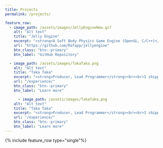 ```yaml
---
title: Projects
permalink: /projects/

feature_row:
  - image_path: /assets/images/JellyEngineNew.gif
    alt: "Alt text"
    title: "Jelly Engine"
    excerpt: "<strong>A Soft Body Physics Game Engine (OpenGL, C/C++)</strong><br><br>As my graduation thesis, I created a Game Engine which specializes in simulating soft body physics from scratch in C/C++. I designed the Engine's architecture so that it could build game projects using CMake, and created its 'Toybox' demo, which showcases different mesh soft bodies with a custom GLSL shader I call 'gummy shader'."
    url: "https://github.com/Rafapp/jellyengine"
    btn_class: "btn--primary"
    btn_label: "GitHub Repository"

  - image_path: /assets/images/TakaTaka.png
    alt: "Alt text"
    title: "Taka Taka"
    excerpt: "<strong>Producer, Lead Programmer</strong><br><br>I shipped a rhythm game on Steam titled 'Taka Taka' where I led a talented team of 8 developers in disciplines such as art, sound design, music composition and programming."
    url: "/experience/"
    btn_class: "btn--primary"
    btn_label: "Learn more"

      - image_path: /assets/images/TakaTaka.png
    alt: "Alt text"
    title: "Taka Taka"
    excerpt: "<strong>Producer, Lead Programmer</strong><br><br>I shipped a rhythm game on Steam titled 'Taka Taka' where I led a talented team of 8 developers in disciplines such as art, sound design, music composition and programming."
    url: "/experience/"
    btn_class: "btn--primary"
    btn_label: "Learn more"
---
```


{% include feature_row type="single"%}